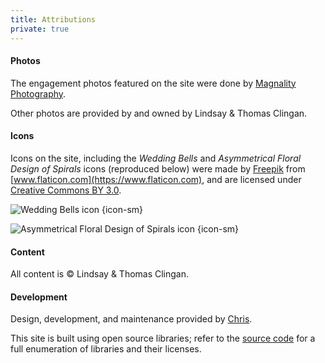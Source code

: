 ```yaml
---
title: Attributions
private: true
---
```


#### Photos

The engagement photos featured on the site were done by
[Magnality Photography](http://magnalityphotography.com/).

Other photos are provided by and owned by Lindsay &amp; Thomas Clingan.

#### Icons

Icons on the site, including the _Wedding Bells_ and
_Asymmetrical Floral Design of Spirals_ icons (reproduced below) were made by
[Freepik](http://www.freepik.com) from
[www.flaticon.com](https://www.flaticon.com), and are licensed under
[Creative Commons BY 3.0](http://creativecommons.org/licenses/by/3.0/).

![Wedding Bells icon](/wedding-bells.svg)
{icon-sm}

![Asymmetrical Floral Design of Spirals icon](/asymmetrical-floral-design-of-spirals.svg)
{icon-sm}

#### Content

All content is &copy; Lindsay &amp; Thomas Clingan.

#### Development

Design, development, and maintenance provided by
[Chris](https://www.christhierer.com).

This site is built using open source libraries; refer to the
[source code](https://github.com/cthierer/topgun) for a full enumeration of
libraries and their licenses.
